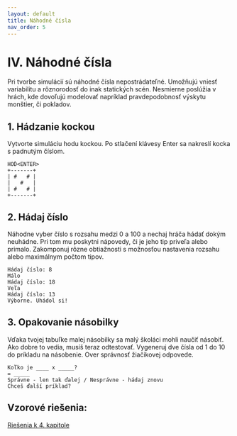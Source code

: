 ```yaml
---
layout: default
title: Náhodné čísla
nav_order: 5
---
```


# Ⅳ. Náhodné čísla


Pri tvorbe simulácií sú náhodné čísla nepostrádateľné. Umožňujú vniesť variabilitu a rôznorodosť do inak statických scén. Nesmierne poslúžia v hrách, kde dovoľujú modelovať napríklad pravdepodobnosť výskytu monštier, či pokladov.


## 1. Hádzanie kockou
Vytvorte simuláciu hodu kockou. Po stlačení klávesy Enter sa nakreslí kocka s padnutým číslom.

```
HOĎ<ENTER>
+-------+
| #   # |
|   #   |
| #   # |
+-------+
```

## 2. Hádaj číslo
Náhodne vyber číslo s rozsahu medzi 0 a 100 a nechaj hráča hádať dokým neuhádne. Pri tom mu poskytni nápovedy, či je jeho tip priveľa alebo primalo. Zakomponuj rôzne obtiažnosti s možnosťou nastavenia rozsahu alebo maximálnym počtom tipov.

```
Hádaj číslo: 8
Málo
Hádaj číslo: 18
Veľa
Hádaj číslo: 13
Výborne. Uhádol si!
```



## 3. Opakovanie násobilky
Vďaka tvojej tabuľke malej násobilky sa malý školáci mohli naučiť násobiť. Ako dobre to vedia, musíš teraz odtestovať. Vygeneruj dve čísla od 1 do 10 do príkladu na násobenie. Over správnosť žiačikovej odpovede.

```
Koľko je ____ x _____?
= _____
Správne - len tak ďalej / Nesprávne - hádaj znovu
Chceš ďalší príklad?
```

## Vzorové riešenia:
[Riešenia k 4. kapitole](/coding/beginner/solutions/4-chapter.html)
